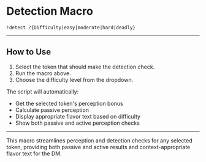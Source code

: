 
# Detection Macro

```
!detect ?{Difficulty|easy|moderate|hard|deadly}
```

---

## How to Use

1. Select the token that should make the detection check.
2. Run the macro above.
3. Choose the difficulty level from the dropdown.

The script will automatically:
- Get the selected token's perception bonus
- Calculate passive perception
- Display appropriate flavor text based on difficulty
- Show both passive and active perception checks

---

This macro streamlines perception and detection checks for any selected token, providing both passive and active results and context-appropriate flavor text for the DM.
